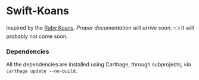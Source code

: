 Swift-Koans
===========

Inspired by the [Ruby Koans](http://rubykoans.com/). _Proper documentation will arrive soon_. 👈 It will probably not come soon.

### Dependencies

All the dependencies are installed using Carthage, through subprojects, via `carthage update --no-build`.
